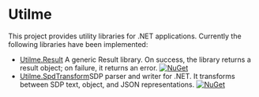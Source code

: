 # Utilme
This project provides utility libraries for .NET applications.
Currently the following libraries have been implemented:
* [Utilme.Result](Result/README.md) A generic Result library. On success, the library returns a result object; on failure, it returns an error. [![NuGet](https://img.shields.io/nuget/v/Utilme.Result.svg)](https://www.nuget.org/packages/Utilme.Result)
* [Utilme.SpdTransform](SdpTransform/README.md)SDP parser and writer for .NET. It transforms between SDP text, object, and JSON representations. [![NuGet](https://img.shields.io/nuget/v/Utilme.SdpTransform.svg)](https://www.nuget.org/packages/Utilme.SdpTransform)

